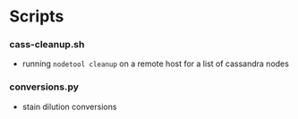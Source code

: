 # Scripts

### cass-cleanup.sh
- running `nodetool cleanup` on a remote host for a list of cassandra nodes

### conversions.py

- stain dilution conversions